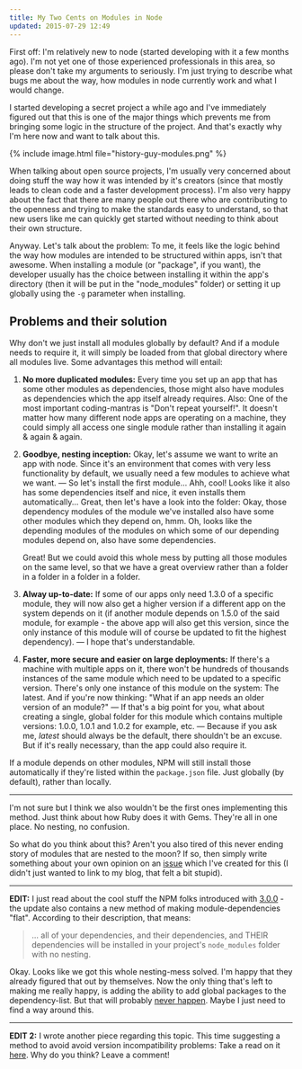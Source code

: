 ```yaml
---
title: My Two Cents on Modules in Node
updated: 2015-07-29 12:49
---
```


First off: I'm relatively new to node (started developing with it a few months ago). I'm not yet one of those experienced professionals in this area, so please don't take my arguments to seriously. I'm just trying to describe what bugs me about the way, how modules in node currently work and what I would change.

I started developing a secret project a while ago and I've immediately figured out that this is one of the major things which prevents me from bringing some logic in the structure of the project. And that's exactly why I'm here now and want to talk about this.

{% include image.html file="history-guy-modules.png" %}

When talking about open source projects, I'm usually very concerned about doing stuff the way how it was intended by it's creators (since that mostly leads to clean code and a faster development process). I'm also very happy about the fact that there are many people out there who are contributing to the openness and trying to make the standards easy to understand, so that new users like me can quickly get started without needing to think about their own structure.

Anyway. Let's talk about the problem: To me, it feels like the logic behind the way how modules are intended to be structured within apps, isn't that awesome. When installing a module (or "package", if you want), the developer usually has the choice between installing it within the app's directory (then it will be put in the "node_modules" folder) or setting it up globally using the `-g` parameter when installing.

## Problems and their solution

Why don't we just install all modules globally by default? And if a module needs to require it, it will simply be loaded from that global directory where all modules live. Some advantages this method will entail:

1. **No more duplicated modules:** Every time you set up an app that has some other modules as dependencies, those might also have modules as dependencies which the app itself already requires. Also: One of the most important coding-mantras is "Don't repeat yourself!". It doesn't matter how many different node apps are operating on a machine, they could simply all access one single module rather than installing it again & again & again.

2. **Goodbye, nesting inception:** Okay, let's assume we want to write an app with node. Since it's an environment that comes with very less functionality by default, we usually need a few modules to achieve what we want. — So let's install the first module... Ahh, cool! Looks like it also has some dependencies itself and nice, it even installs them automatically... Great, then let's have a look into the folder: Okay, those dependency modules of the module we've installed also have some other modules which they depend on, hmm. Oh, looks like the depending modules of the modules on which some of our depending modules depend on, also have some dependencies.

	Great! But we could avoid this whole mess by putting all those modules on the same level, so that we have a great overview rather than a folder in a folder in a folder in a folder.

3. **Alway up-to-date:** If some of our apps only need 1.3.0 of a specific module, they will now also get a higher version if a different app on the system depends on it (if another module depends on 1.5.0 of the said module, for example - the above app will also get this version, since the only instance of this module will of course be updated to fit the highest dependency). — I hope that's understandable.

4. **Faster, more secure and easier on large deployments:** If there's a machine with multiple apps on it, there won't be hundreds of thousands instances of the same module which need to be updated to a specific version. There's only one instance of this module on the system: The latest. And if you're now thinking: "What if an app needs an older version of an module?" — If that's a big point for you, what about creating a single, global folder for this module which contains multiple versions: 1.0.0, 1.0.1 and 1.0.2 for example, etc. — Because if you ask me, *latest* should always be the default, there shouldn't be an excuse. But if it's really necessary, than the app could also require it.

If a module depends on other modules, NPM will still install those automatically if they're listed within the `package.json` file. Just globally (by default), rather than locally.

---

I'm not sure but I think we also wouldn't be the first ones implementing this method. Just think about how Ruby does it with Gems. They're all in one place. No nesting, no confusion.

So what do you think about this? Aren't you also tired of this never ending story of modules that are nested to the moon? If so, then simply write something about your own opinion on an [issue][1] which I've created for this (I didn't just wanted to link to my blog, that felt a bit stupid).

---

**EDIT:** I just read about the cool stuff the NPM folks introduced with [3.0.0][2] - the update also contains a new method of making module-dependencies "flat". According to their description, that means:

> ... all of your dependencies, and their dependencies, and THEIR dependencies will be installed in your project's `node_modules` folder with no nesting.

Okay. Looks like we got this whole nesting-mess solved. I'm happy that they already figured that out by themselves. Now the only thing that's left to making me really happy, is adding the ability to add global packages to the dependency-list. But that will probably [never happen][3]. Maybe I just need to find a way around this.

---

**EDIT 2:** I wrote another piece regarding this topic. This time suggesting a method to avoid avoid version incompatibility problems: Take a read on it [here][4]. Why do you think? Leave a comment!

[1]: https://github.com/joyent/node/issues/25770
[2]: https://github.com/npm/npm/releases?after=v2.12.1
[3]: https://github.com/npm/npm/issues/2949#issuecomment-11408461
[4]: https://github.com/nodejs/NG/issues/20